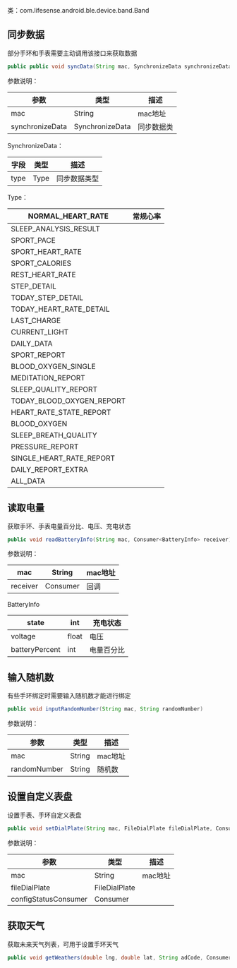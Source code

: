 类：com.lifesense.android.ble.device.band.Band
<a name="cXt4e"></a>
## 同步数据
部分手环和手表需要主动调用该接口来获取数据
```java
public public void syncData(String mac, SynchronizeData synchronizeData)
```
参数说明：

| 参数 | 类型 | 描述 |
| --- | --- | --- |
| mac | String | mac地址 |
| synchronizeData | SynchronizeData | 同步数据类 |

SynchronizeData：

| 字段 | 类型 | 描述 |
| --- | --- | --- |
| type | Type | 同步数据类型 |

Type：

| NORMAL_HEART_RATE | 常规心率 |
| --- | --- |
| SLEEP_ANALYSIS_RESULT | <br /> |
| SPORT_PACE |  |
| SPORT_HEART_RATE |  |
| SPORT_CALORIES |  |
| REST_HEART_RATE |  |
| STEP_DETAIL |  |
| TODAY_STEP_DETAIL |  |
| TODAY_HEART_RATE_DETAIL |  |
| LAST_CHARGE |  |
| CURRENT_LIGHT |  |
| DAILY_DATA |  |
| SPORT_REPORT |  |
| BLOOD_OXYGEN_SINGLE |  |
| MEDITATION_REPORT |  |
| SLEEP_QUALITY_REPORT |  |
| TODAY_BLOOD_OXYGEN_REPORT |  |
| HEART_RATE_STATE_REPORT |  |
| BLOOD_OXYGEN |  |
| SLEEP_BREATH_QUALITY |  |
| PRESSURE_REPORT |  |
| SINGLE_HEART_RATE_REPORT |  |
| DAILY_REPORT_EXTRA |  |
| ALL_DATA |  |

<a name="m7SMF"></a>
## 读取电量
获取手环、手表电量百分比、电压、充电状态
```java
public void readBatteryInfo(String mac, Consumer<BatteryInfo> receiver)
```
参数说明：

| mac | String | mac地址 |
| --- | --- | --- |
| receiver | Consumer<BtteryInfo> | 回调 |

BatteryInfo

| state | int | 充电状态 |
| --- | --- | --- |
| voltage | float | 电压 |
| batteryPercent | int | 电量百分比 |

<a name="OsxCG"></a>
## 输入随机数
有些手环绑定时需要输入随机数才能进行绑定
```java
public void inputRandomNumber(String mac, String randomNumber)
```
参数说明：

| 参数 | 类型 | 描述 |
| --- | --- | --- |
| mac | String | mac地址 |
| randomNumber | String | 随机数 |

<a name="BafzT"></a>
## 设置自定义表盘
设置手表、手环自定义表盘
```java
public void setDialPlate(String mac, FileDialPlate fileDialPlate, Consumer<ConfigStatus> configStatusConsumer)
```
参数说明：

| 参数 | 类型 | 描述 |
| --- | --- | --- |
| mac | String | mac地址 |
| fileDialPlate | FileDialPlate |  |
| configStatusConsumer | Consumer<ConfigStatus> |  |

<a name="wqReA"></a>
## 获取天气
获取未来天气列表，可用于设置手环天气
```java
public void getWeathers(double lng, double lat, String adCode, Consumer<Weathers> receiver)
```

